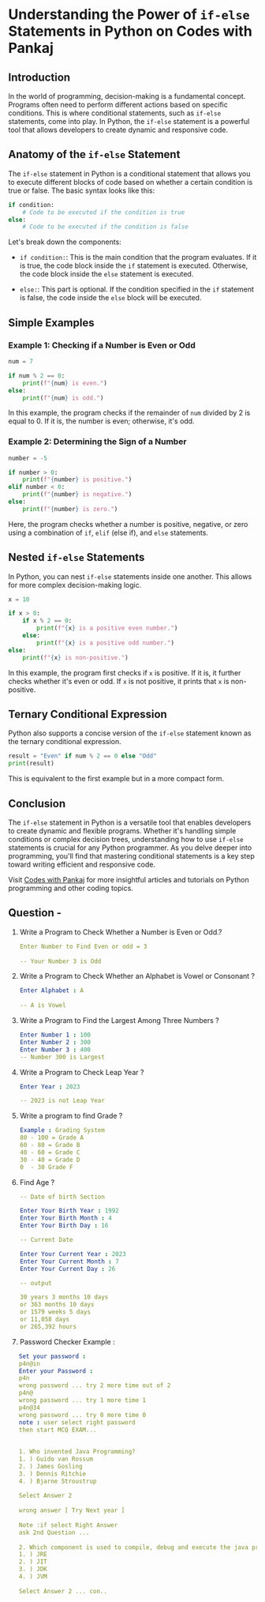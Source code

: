 # Understanding the Power of `if-else` Statements in Python on Codes with Pankaj

## Introduction

In the world of programming, decision-making is a fundamental concept. Programs often need to perform different actions based on specific conditions. This is where conditional statements, such as `if-else` statements, come into play. In Python, the `if-else` statement is a powerful tool that allows developers to create dynamic and responsive code.

## Anatomy of the `if-else` Statement

The `if-else` statement in Python is a conditional statement that allows you to execute different blocks of code based on whether a certain condition is true or false. The basic syntax looks like this:

```python
if condition:
    # Code to be executed if the condition is true
else:
    # Code to be executed if the condition is false
```

Let's break down the components:

- `if condition:`: This is the main condition that the program evaluates. If it is true, the code block inside the `if` statement is executed. Otherwise, the code block inside the `else` statement is executed.

- `else:`: This part is optional. If the condition specified in the `if` statement is false, the code inside the `else` block will be executed.

## Simple Examples

### Example 1: Checking if a Number is Even or Odd

```python
num = 7

if num % 2 == 0:
    print(f"{num} is even.")
else:
    print(f"{num} is odd.")
```

In this example, the program checks if the remainder of `num` divided by 2 is equal to 0. If it is, the number is even; otherwise, it's odd.

### Example 2: Determining the Sign of a Number

```python
number = -5

if number > 0:
    print(f"{number} is positive.")
elif number < 0:
    print(f"{number} is negative.")
else:
    print(f"{number} is zero.")
```

Here, the program checks whether a number is positive, negative, or zero using a combination of `if`, `elif` (else if), and `else` statements.

## Nested `if-else` Statements

In Python, you can nest `if-else` statements inside one another. This allows for more complex decision-making logic.

```python
x = 10

if x > 0:
    if x % 2 == 0:
        print(f"{x} is a positive even number.")
    else:
        print(f"{x} is a positive odd number.")
else:
    print(f"{x} is non-positive.")
```

In this example, the program first checks if `x` is positive. If it is, it further checks whether it's even or odd. If `x` is not positive, it prints that `x` is non-positive.

## Ternary Conditional Expression

Python also supports a concise version of the `if-else` statement known as the ternary conditional expression.

```python
result = "Even" if num % 2 == 0 else "Odd"
print(result)
```

This is equivalent to the first example but in a more compact form.

## Conclusion

The `if-else` statement in Python is a versatile tool that enables developers to create dynamic and flexible programs. Whether it's handling simple conditions or complex decision trees, understanding how to use `if-else` statements is crucial for any Python programmer. As you delve deeper into programming, you'll find that mastering conditional statements is a key step toward writing efficient and responsive code.

Visit [Codes with Pankaj](https://codeswithpankaj.com) for more insightful articles and tutorials on Python programming and other coding topics.


## Question - 

1. Write a  Program to Check Whether a Number is Even or Odd.?
   
   ```yaml
   Enter Number to Find Even or odd = 3
    
   -- Your Number 3 is Odd 
   ```
2. Write a  Program to Check Whether an Alphabet is Vowel or Consonant ?

   ```yaml
   Enter Alphabet : A
    
   -- A is Vowel 
   ```
3. Write a  Program to Find the Largest Among Three Numbers ?
    
    ```yaml
    Enter Number 1 : 100
    Enter Number 2 : 300
    Enter Number 3 : 400 
    -- Number 300 is Largest 
    ```

4. Write a  Program to Check Leap Year ?

    ```yaml
   Enter Year : 2023 

   -- 2023 is not Leap Year 
   ```

5. Write a program to find Grade ?
   
   ```yaml
   Example : Grading System 
   80 - 100 = Grade A
   60 - 80 = Grade B
   40 - 60 = Grade C
   30 - 40 = Grade D
   0  - 30 Grade F

   ```

6. Find Age ?
   
   ```yaml
   -- Date of birth Section 

   Enter Your Birth Year : 1992
   Enter Your Birth Month : 4
   Enter Your Birth Day : 16

   -- Current Date

   Enter Your Current Year : 2023
   Enter Your Current Month : 7
   Enter Your Current Day : 26 

   -- output
   
   30 years 3 months 10 days
   or 363 months 10 days
   or 1579 weeks 5 days
   or 11,058 days
   or 265,392 hours
   
   ```

7. Password Checker 
Example : 
```yaml
   Set your password :
   p4n@in
   Enter your Password : 
   p4n
   wrong password ... try 2 more time out of 2
   p4n@
   wrong password ... try 1 more time 1
   p4n@34
   wrong password ... try 0 more time 0
   note : user select right password
   then start MCQ EXAM...
   
    
   1. Who invented Java Programming?
   1. ) Guido van Rossum
   2. ) James Gosling
   3. ) Dennis Ritchie
   4. ) Bjarne Stroustrup
   
   Select Answer 2
   
   wrong answer [ Try Next year ] 
   
   Note :if select Right Answer 
   ask 2nd Question ...
   
   2. Which component is used to compile, debug and execute the java programs?
   1. ) JRE
   2. ) JIT
   3. ) JDK
   4. ) JVM
   
   Select Answer 2 ... con..
```    
